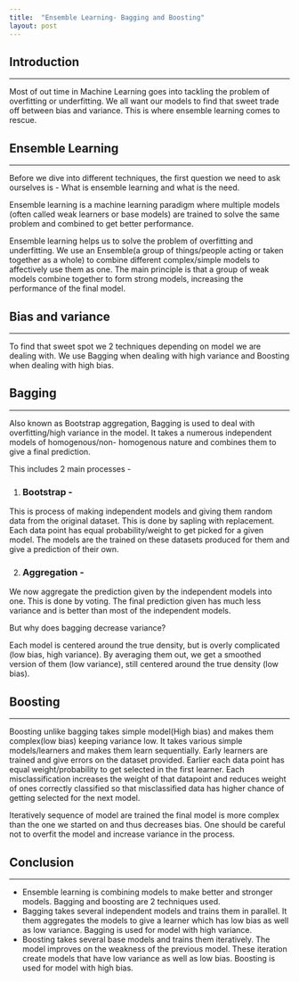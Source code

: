 ```yaml
---
title:  "Ensemble Learning- Bagging and Boosting"
layout: post
---
```


## Introduction
---
Most of out time in Machine Learning goes into tackling the problem of overfitting or underfitting. We all want our models to find that sweet trade off between bias and variance. This is where ensemble learning comes to rescue.

## Ensemble Learning
---
Before we dive into different techniques, the first question we need to ask ourselves is -
What is ensemble learning and what is the need.

Ensemble learning is a machine learning paradigm where multiple models (often called weak learners or base models) are trained to solve the same problem and combined to get better performance.

Ensemble learning helps us to solve the problem of overfitting and underfitting. We use an Ensemble(a group of things/people acting or taken together as a whole) to combine different complex/simple models to affectively use them as one. The main principle is that a group of weak models combine together to form strong models, increasing the performance of the final model.

## Bias and variance
---
To find that sweet spot we 2 techniques depending on model we are dealing with. We use Bagging when dealing with high variance and Boosting when dealing with high bias.

## Bagging
---
Also known as Bootstrap aggregation, Bagging is used to deal with overfitting/high variance in the model. It takes a numerous independent models of homogenous/non- homogenous nature and combines them to give a final prediction.

This includes 2 main processes -

1.  ### Bootstrap -
This is process of making independent models and giving them random data from the original dataset. This is done by sapling with replacement. Each data point has equal probability/weight to get picked for a given model. The models are the trained on these datasets produced for them and give a prediction of their own.

2.  ### Aggregation - 
We now aggregate the prediction given by the independent models into one. This is done by voting. The final prediction given has much less variance and is better than most of the independent models.

But why does bagging decrease variance?

Each model is centered around the true density, but is overly complicated (low bias, high variance). By averaging them out, we get a smoothed version of them (low variance), still centered around the true density (low bias).

## Boosting
---
Boosting unlike bagging takes simple model(High bias) and makes them complex(low bias)  keeping variance low. It takes various simple models/learners and makes them learn sequentially. Early learners are trained and give errors on the dataset provided. Earlier each data point has equal weight/probability to get selected in the first learner. Each misclassification increases the weight of that datapoint  and reduces weight of ones correctly classified so that misclassified data has higher chance of getting selected for the next model.

Iteratively sequence of model are trained the final model is more complex than the one we started on and thus decreases bias. One should be careful not to overfit the model and increase variance in the process.

## Conclusion
---
* Ensemble learning is combining models to make better and stronger models. Bagging and boosting are 2 techniques used.
* Bagging takes several independent models and trains them in parallel. It them aggregates the models to give a learner which has low bias as well as low variance. Bagging is    used for model with high variance.
* Boosting takes several base models and trains them iteratively. The model improves on the weakness of the previous model. These iteration create models that have low             variance    as well as low bias. Boosting is used for model with high bias.



